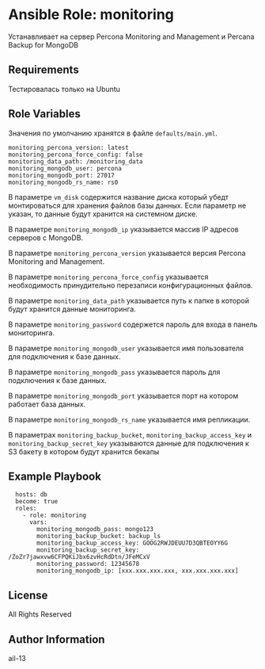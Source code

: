 # Ansible Role: monitoring

Устанавливает на сервер Percona Monitoring and Management и Percana Backup for MongoDB

## Requirements

Тестировалась только на Ubuntu

## Role Variables

Значения по умолчанию хранятся в файле `defaults/main.yml`.

    monitoring_percona_version: latest
    monitoring_percona_force_config: false
    monitoring_data_path: /monitoring_data
    monitoring_mongodb_user: percona
    monitoring_mongodb_port: 27017
    monitoring_mongodb_rs_name: rs0

В параметре `vm_disk` содержится название диска который убедт монтироваться для хранения файлов базы данных. Если параметр не указан, то данные будут хранится на системном диске.

В параметре `monitoring_mongodb_ip` указывается массив IP адресов серверов с MongoDB.

В параметре `monitoring_percona_version` указывается версия Percona Monitoring and Management.

В параметре `monitoring_percona_force_config` указывается необходимость принудительно перезаписи конфигурационных файлов.

В параметре `monitoring_data_path` указывается путь к папке в которой будут хранится данные мониторинга.

В параметре `monitoring_password` содержется пароль для входа в панель мониторинга.

В параметре `monitoring_mongodb_user` указывается имя пользователя для подключения к базе данных.

В параметре `monitoring_mongodb_pass` указывается пароль для подключения к базе данных.

В параметре `monitoring_mongodb_port` указывается порт на котором работает база данных.

В параметре `monitoring_mongodb_rs_name` указывается имя репликации.

В параметрах `monitoring_backup_bucket`, `monitoring_backup_access_key` и `monitoring_backup_secret_key` указываются данные для подключения к S3 бакету в котором будут хранится бекапы

## Example Playbook

      hosts: db
      become: true
      roles:
        - role: monitoring
          vars:
            monitoring_mongodb_pass: mongo123
            monitoring_backup_bucket: backup_ls
            monitoring_backup_access_key: GOOG2RWJDEUU7D3QBTEOYY6G
            monitoring_backup_secret_key: /ZoZr7jawxvw6CFPQKiJbx6zvHcRdDtn/JFeMCxV
            monitoring_password: 12345678
            monitoring_mongodb_ip: [xxx.xxx.xxx.xxx, xxx.xxx.xxx.xxx]

## License

All Rights Reserved

## Author Information

ail-13
